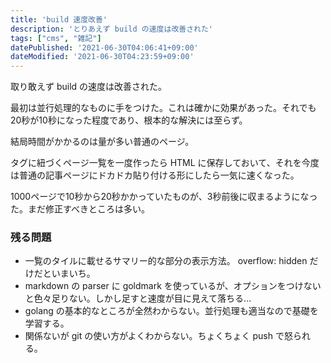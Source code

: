 ```yaml
---
title: 'build 速度改善'
description: 'とりあえず build の速度は改善された'
tags: ["cms", "雑記"]
datePublished: '2021-06-30T04:06:41+09:00'
dateModified: '2021-06-30T04:23:59+09:00'
---
```


取り敢えず build の速度は改善された。

最初は並行処理的なものに手をつけた。これは確かに効果があった。それでも20秒が10秒になった程度であり、根本的な解決には至らず。

結局時間がかかるのは量が多い普通のページ。

タグに紐づくページ一覧を一度作ったら HTML に保存しておいて、それを今度は普通の記事ページにドカドカ貼り付ける形にしたら一気に速くなった。

1000ページで10秒から20秒かかっていたものが、3秒前後に収まるようになった。まだ修正すべきところは多い。

### 残る問題

- 一覧のタイルに載せるサマリー的な部分の表示方法。 overflow: hidden だけだといまいち。
- markdown の parser に goldmark を使っているが、オプションをつけないと色々足りない。しかし足すと速度が目に見えて落ちる...
- golang の基本的なところが全然わからない。並行処理も適当なので基礎を学習する。
- 関係ないが git の使い方がよくわからない。ちょくちょく push で怒られる。

